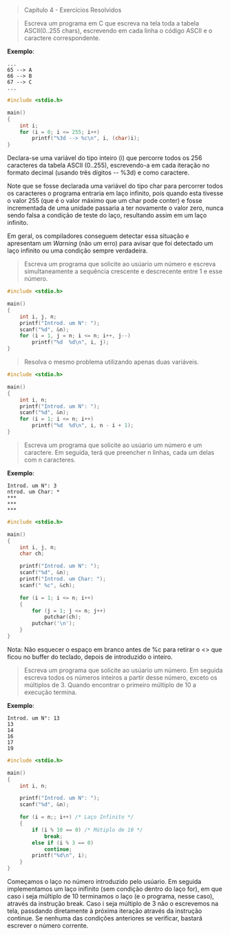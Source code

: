 > Capítulo 4 - Exercícios Resolvidos

> Escreva um programa em C que escreva na tela toda a tabela ASCII(0..255 chars), escrevendo em cada linha o código ASCII e o caractere correspondente.

**Exemplo**:

    ...
    65 --> A
    66 --> B
    67 --> C
    ...

```c
#include <stdio.h>

main()
{
    int i;
    for (i = 0; i <= 255; i++)
        printf("%3d --> %c\n", i, (char)i);
}
```

Declara-se uma variável do tipo inteiro (i) que percorre todos os 256 caracteres da tabela ASCII (0..255), escrevendo-a em cada iteração no formato decimal (usando três dígitos -- %3d) e como caractere.

Note que se fosse declarada uma variável do tipo char para percorrer todos os caracteres o programa entraria em laço infinito, pois quando esta tivesse o valor 255 (que é o valor máximo que um char pode conter) e fosse incrementada de uma unidade passaria a ter novamente o valor zero, nunca sendo falsa a condição de teste do laço, resultando assim em um laço infinito.

Em geral, os compiladores conseguem detectar essa situação e apresentam um _Warning_ (não um erro) para avisar que foi detectado um laço infinito ou uma condição sempre verdadeira.

> Escreva um programa que solicite ao usúario um número e escreva simultaneamente a sequência crescente e descrecente entre 1 e esse número.

```c
#include <stdio.h>

main()
{
    int i, j, n;
    printf("Introd. um N°: ");
    scanf("%d", &n);
    for (i = 1, j = n; i <= n; i++, j--)
        printf("%d  %d\n", i, j);
}
```

> Resolva o mesmo problema utilizando apenas duas variáveis.

```c
#include <stdio.h>

main()
{
    int i, n;
    printf("Introd. um N°: ");
    scanf("%d", &n);
    for (i = 1; i <= n; i++)
        printf("%d  %d\n", i, n - i + 1);
}
```

> Escreva um programa que solicite ao usúario um número e um caractere. Em seguida, terá que preencher n linhas, cada um delas com n caracteres.

**Exemplo**:

    Introd. um N°: 3
    ntrod. um Char: *
    ***
    ***
    ***

```c
#include <stdio.h>

main()
{
    int i, j, n;
    char ch;

    printf("Introd. um N°: ");
    scanf("%d", &n);
    printf("Introd. um Char: ");
    scanf(" %c", &ch);

    for (i = 1; i <= n; i++)
    {
        for (j = 1; j <= n; j++)
            putchar(ch);
        putchar('\n');
    }
}
```

Nota: Não esquecer o espaço em branco antes de %c para retirar o <<ENTER>> que ficou no buffer do teclado, depois de introduzido o inteiro.

> Escreva um programa que solicite ao usúario um número. Em seguida escreva todos os números inteiros a partir desse número, exceto os múltiplos de 3. Quando encontrar o primeiro múltiplo de 10 a execução termina.

**Exemplo**:

    Introd. um N°: 13
    13
    14
    16
    17
    19

```c
#include <stdio.h>

main()
{
    int i, n;

    printf("Introd. um N°: ");
    scanf("%d", &n);

    for (i = n;; i++) /* Laço Infinito */
    {
        if (i % 10 == 0) /* Mútiplo de 10 */
            break;
        else if (i % 3 == 0)
            continue;
        printf("%d\n", i);
    }
}
```

Começamos o laço no número introduzido pelo usúario. Em seguida implementamos um laço inifinito (sem condição dentro do laço for), em que caso i seja múltiplo de 10 terminamos o laço (e o programa, nesse caso), através da instrução break. Caso i seja múltiplo de 3 não o escrevemos na tela, passdando diretamente à próxima iteração através da instrução continue. Se nenhuma das condições anteriores se verificar, bastará escrever o número corrente.
